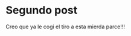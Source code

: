 <!-- layout: post
title: "Second Post"
date: 2024-04-11 20:08:00 -0000
categories: CATEGORY-1
permalink: /:year/:month/:day/:title.html -->

# Segundo post 

Creo que ya le cogi el tiro a esta mierda parce!!!